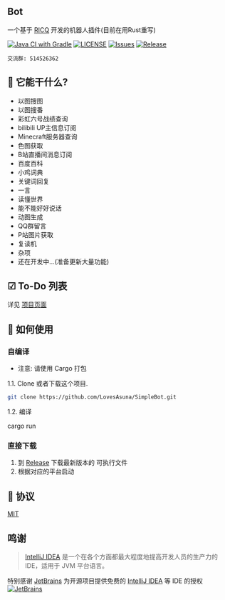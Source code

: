## Bot

一个基于 [RICQ](https://github.com/lz1998/ricq) 开发的机器人插件(目前在用Rust重写)

[![Java CI with Gradle](https://github.com/LovesAsuna/SimpleBot/workflows/Java%20CI%20with%20Gradle/badge.svg)](https://github.com/LovesAsuna/SimpleBot/actions)
[![LICENSE](https://img.shields.io/github/license/LovesAsuna/SimpleBot.svg?style=popout)](https://github.com/LovesAsuna/SimpleBot/blob/master/LICENSE)
[![Issues](https://img.shields.io/github/issues/LovesAsuna/SimpleBot.svg?style=popout)](https://github.com/SLovesAsuna/SimpleBot/issues)
[![Release](https://img.shields.io/github/v/release/LovesAsuna/SimpleBot?include_prereleases)](https://github.com/LovesAsuna/SimpleBot/releases)

```
交流群: 514526362
```

## 🎉 它能干什么?

* 以图搜图
* 以图搜番
* 彩虹六号战绩查询
* bilibili UP主信息订阅
* Minecraft服务器查询
* 色图获取
* B站直播间消息订阅
* 百度百科
* 小鸡词典
* 关键词回复
* 一言
* 读懂世界
* 能不能好好说话
* 动图生成
* QQ群留言
* P站图片获取
* 复读机
* 杂项
* 还在开发中...(准备更新大量功能)

## ☑ To-Do 列表

详见 [项目页面](https://github.com/LovesAsuna/SimpleBot/projects/1)

## 💽 如何使用

### 自编译

- 注意: 请使用 Cargo 打包

1.1. Clone 或者下载这个项目.

```bash
git clone https://github.com/LovesAsuna/SimpleBot.git
```

1.2. 编译

cargo run

### 直接下载

1. 到 [Release](https://github.com/LovesAsuna/SimpleBot/releases) 下载最新版本的 可执行文件
2. 根据对应的平台启动

## 📜 协议

[MIT](https://github.com/LovesAsuna/SimpleBot/blob/master/LICENSE)

## 鸣谢

> [IntelliJ IDEA](https://zh.wikipedia.org/zh-hans/IntelliJ_IDEA) 是一个在各个方面都最大程度地提高开发人员的生产力的 IDE，适用于 JVM 平台语言。

特别感谢 [JetBrains](https://www.jetbrains.com/) 为开源项目提供免费的 [IntelliJ IDEA](https://www.jetbrains.com/idea/) 等 IDE 的授权  
[![JetBrains](https://avatars.githubusercontent.com/u/878437?s=200&v=4)](https://www.jetbrains.com/)